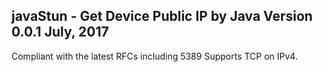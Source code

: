 javaStun - Get Device Public IP by Java
Version 0.0.1
July, 2017
---------------------------------------------------------
Compliant with the latest RFCs including 5389
Supports TCP on IPv4.
